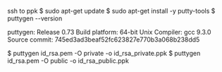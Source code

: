 ssh to ppk
$ sudo apt-get update
$ sudo apt-get install -y putty-tools
$ puttygen --version

puttygen: Release 0.73
Build platform: 64-bit Unix
Compiler: gcc 9.3.0
Source commit: 745ed3ad3beaf52fc623827e770b3a068b238dd5

$ puttygen id_rsa.pem -O private -o id_rsa_private.ppk
$ puttygen id_rsa.pem -O public -o id_rsa_public.ppk
